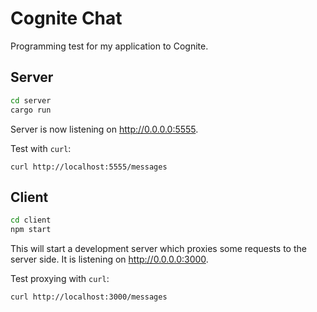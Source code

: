 # Cognite Chat

Programming test for my application to Cognite.

## Server

```bash
cd server
cargo run
```

Server is now listening on <http://0.0.0.0:5555>.

Test with `curl`:

    curl http://localhost:5555/messages

## Client

```bash
cd client
npm start
```

This will start a development server which proxies some requests to the
server side. It is listening on <http://0.0.0.0:3000>.

Test proxying with `curl`:

    curl http://localhost:3000/messages
